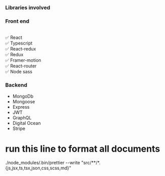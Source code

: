 ### Libraries involved
<h3> Front end </h3>

<br/>✅ React 
<br/>✅ Typescript
<br/>✅ React-redux
<br/>✅ Redux
<br/>✅ Framer-motion
<br/>✅ React-router
<br/>✅ Node sass


<h3> Backend </h3>
<ul>
  <li>MongoDb</li>
  <li>Mongoose</li>
  <li>Express</li>
  <li>JWT</li>
  <li>GraphQL</li>
  <li>Digital Ocean</li>
  <li>Stripe</li>
</ul>

<h1>run this line to format all documents</h1>
./node_modules/.bin/prettier --write "src/**/*.{js,jsx,ts,tsx,json,css,scss,md}"